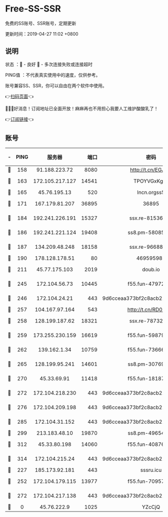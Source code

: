 # Free-SS-SSR

免费的SS账号、SSR账号，定期更新

更新时间：2019-04-27 11:02 +0800

## 说明

状态     ：🙂 - 良好 🙁 - 多次连接失败或连接超时

PING值   ：不代表真实使用中的速度，仅供参考。

账号兼容SS、SSR，你可以自由在两个软件中使用。

👉[扫码页面](https://liesauer.github.io/Free-SS-SSR/)👈

🎉🎉🎉好消息！订阅地址已全面开放！麻麻再也不用担心我要人工维护酸酸乳了！

👉[订阅链接](https://www.liesauer.net/yogurt/subscribe?ACCESS_TOKEN=DAYxR3mMaZAsaqUb)👈

## 账号

|-|PING|服务器|端口|密码|加密方式|区域|
|:----:|:----:|:-----:|-----:|:----:|:----:|:----:|
|🙂|158|91.188.223.72|8080|http://t.cn/EGJIyrl|rc4-md5|RU|
|🙂|163|172.105.217.127|14541|TPOYVGxKglpi|aes-256-cfb|JP|
|🙂|165|45.76.195.13|520|lncn.orgss5|rc4|JP|
|🙂|171|167.179.81.207|36895|36895|aes-256-cfb|JP|
|🙂|184|192.241.226.191|15327|ssx.re-81536491|aes-256-cfb|US|
|🙂|186|192.241.221.124|19408|ss8.pm-58085751|aes-256-cfb|US|
|🙂|187|134.209.48.248|18158|ssx.re-96688655|aes-256-cfb|US|
|🙂|190|178.128.178.51|80|469595985|chacha20|US|
|🙂|211|45.77.175.103|2019|doub.io|aes-128-ctr|SG|
|🙂|245|172.104.56.73|10445|f55.fun-47972677|aes-256-cfb|SG|
|🙂|246|172.104.24.21|443|9d6cceaa373bf2c8acb22e60b6a58be6|aes-256-cfb|US|
|🙂|257|104.167.97.164|543|http://t.cn/RD0D7sx|rc4-md5|CA|
|🙂|258|128.199.187.62|18321|ssx.re-78732980|aes-256-cfb|SG|
|🙂|259|173.255.230.159|16619|f55.fun-59879054|aes-256-cfb|US|
|🙂|262|139.162.1.34|10759|f55.fun-73666722|aes-256-cfb|SG|
|🙂|265|128.199.95.241|14601|ss8.pm-30769440|aes-256-cfb|SG|
|🙂|270|45.33.69.91|11418|f55.fun-18187901|aes-256-cfb|US|
|🙂|272|172.104.218.230|443|9d6cceaa373bf2c8acb22e60b6a58be6|aes-256-cfb|US|
|🙂|276|172.104.209.198|443|9d6cceaa373bf2c8acb22e60b6a58be6|aes-256-cfb|US|
|🙂|285|172.104.31.152|443|9d6cceaa373bf2c8acb22e60b6a58be6|aes-256-cfb|US|
|🙂|299|213.183.48.10|19870|ss8.pm-49654295|rc4-md5|RU|
|🙂|312|45.33.80.198|14060|f55.fun-40876672|aes-256-cfb|US|
|🙂|314|172.104.215.24|443|9d6cceaa373bf2c8acb22e60b6a58be6|aes-256-cfb|US|
|🙂|227|185.173.92.181|443|sssru.icu|rc4-md5|RU|
|🙂|252|172.104.179.115|13977|f55.fun-70957835|aes-256-cfb|SG|
|🙂|272|172.104.217.138|443|9d6cceaa373bf2c8acb22e60b6a58be6|aes-256-cfb|US|
|🙁|0|45.76.222.9|1025|YZcCjQ|rc4-md5|JP|
